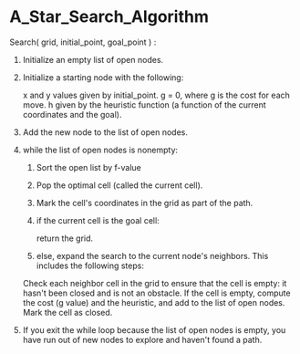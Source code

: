 # A_Star_Search_Algorithm

Search( grid, initial_point, goal_point ) :

1. Initialize an empty list of open nodes.

2. Initialize a starting node with the following:

    x and y values given by initial_point.
    g = 0, where g is the cost for each move.
    h given by the heuristic function (a function of the current coordinates and the goal).

3. Add the new node to the list of open nodes.

4. while the list of open nodes is nonempty:

    1. Sort the open list by f-value
    2. Pop the optimal cell (called the current cell).
    3. Mark the cell's coordinates in the grid as part of the path.
    4. if the current cell is the goal cell:

        return the grid.
    5. else, expand the search to the current node's neighbors. This includes the following steps:

    Check each neighbor cell in the grid to ensure that the cell is empty: it hasn't been closed and is not an obstacle.
    If the cell is empty, compute the cost (g value) and the heuristic, and add to the list of open nodes.
    Mark the cell as closed.
5. If you exit the while loop because the list of open nodes is empty, you have run out of new nodes to explore and haven't found a path.